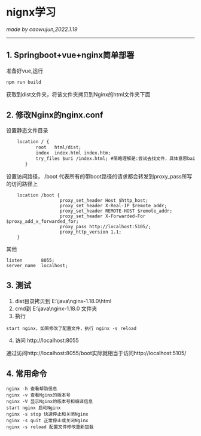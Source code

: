 # nignx学习
_made by caowujun,2022.1.19_

---  
## 1. Springboot+vue+nginx简单部署
准备好vue,运行
```bash
npm run build
```
获取到dist文件夹，将该文件夹拷贝到Nginx的html文件夹下面

## 2. 修改Nginx的nginx.conf
设置静态文件目录
```xml
    location / {
           root   html/dist;
           index  index.html index.htm;
           try_files $uri /index.html; #简略理解是:尝试去找文件，具体意思baidu
       }
```
设置访问路径， /boot   代表所有的带boot路径的请求都会转发到proxy_pass所写的访问路径上
```
    location /boot { 
	                proxy_set_header Host $http_host;
                    proxy_set_header X-Real-IP $remote_addr;
                    proxy_set_header REMOTE-HOST $remote_addr;
                    proxy_set_header X-Forwarded-For $proxy_add_x_forwarded_for;
		            proxy_pass http://localhost:5105/;
		            proxy_http_version 1.1;
	}
```
其他

    listen       8055;
    server_name  localhost;
## 3. 测试

1. dist目录拷贝到        E:\java\nginx-1.18.0\html
2. cmd到 E:\java\nginx-1.18.0 文件夹
3. 执行 
```
start nginx，如果修改了配置文件，执行 nginx -s reload
```
4. 访问       http://localhost:8055


通过访问http://localhost:8055/boot实际就相当于访问http://localhost:5105/


## 4. 常用命令
    nginx -h 查看帮助信息
    nginx -v 查看Nginx的版本号
    nginx -V 显示Nginx的版本号和编译信息
    start nginx 启动Nginx
    nginx -s stop 快速停止和关闭Nginx
    nginx -s quit 正常停止或关闭Nginx
    nginx -s reload 配置文件修改重新加载